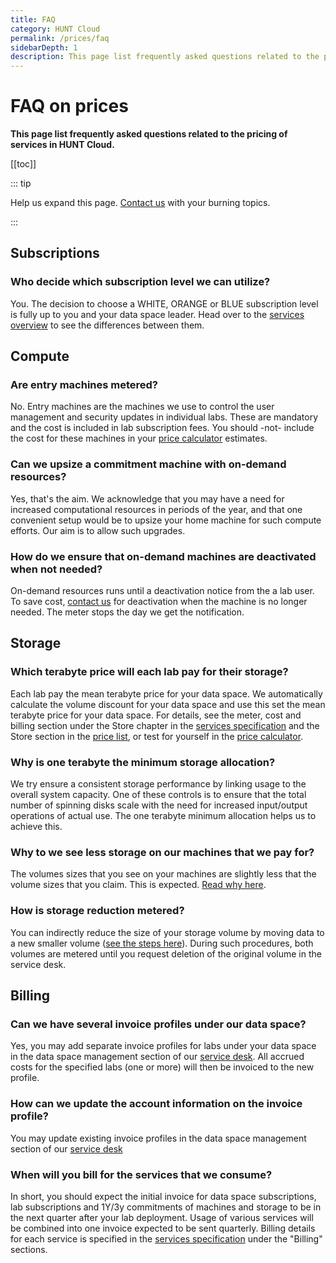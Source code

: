 ```yaml
---
title: FAQ
category: HUNT Cloud
permalink: /prices/faq
sidebarDepth: 1
description: This page list frequently asked questions related to the pricing of services in HUNT Cloud.
---
```


# FAQ on prices

**This page list frequently asked questions related to the pricing of services in HUNT Cloud.**

[[toc]]

::: tip 

Help us expand this page. [Contact us](/contact) with your burning topics.

:::




## Subscriptions

### Who decide which subscription level we can utilize? 

You. The decision to choose a WHITE, ORANGE or BLUE subscription level is fully up to you and your data space leader. Head over to the [services overview](/services/overview/#data-space) to see the differences between them. 



## Compute

### Are entry machines metered? 

No. Entry machines are the machines we use to control the user management and security updates in individual labs. These are mandatory and the cost is included in lab subscription fees. You should -not- include the cost for these machines in your [price calculator](/prices/calculator/) estimates.

### Can we upsize a commitment machine with on-demand resources? 

Yes, that's the aim. We acknowledge that you may have a need for increased computational resources in periods of the year, and that one convenient setup would be to upsize your home machine for such compute efforts. Our aim is to allow such upgrades. 

### How do we ensure that on-demand machines are deactivated when not needed? 

On-demand resources runs until a deactivation notice from the a lab user. To save cost, [contact us](/contact) for deactivation when the machine is no longer needed. The meter stops the day we get the notification.




## Storage

### Which terabyte price will each lab pay for their storage? 

Each lab pay the mean terabyte price for your data space. We automatically calculate the volume discount for your data space and use this set the mean terabyte price for your data space. For details, see the meter, cost and billing section under the Store chapter in the [services specification](/services/specifications/) and the Store section in the [price list](/prices/pricelist/), or test for yourself in the [price calculator](/prices/calculator/). 

### Why is one terabyte the minimum storage allocation? 

We try ensure a consistent storage performance by linking usage to the overall system capacity. One of these controls is to ensure that the total number of spinning disks scale with the need for increased input/output operations of actual use. The one terabyte minimum allocation helps us to achieve this.

### Why to we see less storage on our machines that we pay for? 

The volumes sizes that you see on your machines are slightly less that the volume sizes that you claim. This is expected. [Read why here](/data/faq/#why-is-volume-sizes-less-than-claimed).

### How is storage reduction metered? 

You can indirectly reduce the size of your storage volume by moving data to a new smaller volume ([see the steps here](/data/faq/#can-we-reduce-the-size-of-existing-volumes)). During such procedures, both volumes are metered until you request deletion of the original volume in the service desk.


## Billing 

### Can we have several invoice profiles under our data space? 

Yes, you may add separate invoice profiles for labs under your data space in the data space management section of our [service desk](/service-desk/data-space-orders/#new-invoice-profile). All accrued costs for the specified labs (one or more) will then be invoiced to the new profile. 

### How can we update the account information on the invoice profile? 

You may update existing invoice profiles in the data space management section of our [service desk](/service-desk/data-space-orders/#update-existing-invoice-profile)

### When will you bill for the services that we consume? 

In short, you should expect the initial invoice for data space subscriptions, lab subscriptions and 1Y/3y commitments of machines and storage to be in the next quarter after your lab deployment. Usage of various services will be combined into one invoice expected to be sent quarterly. Billing details for each service is specified in the [services specification](/services/specifications/) under the "Billing" sections. 


